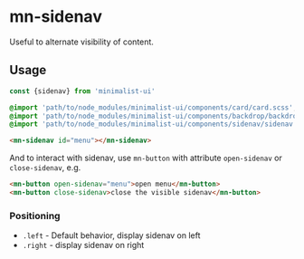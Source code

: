 # mn-sidenav

Useful to alternate visibility of content.

## Usage

```js
const {sidenav} from 'minimalist-ui'
```

```sass
@import 'path/to/node_modules/minimalist-ui/components/card/card.scss';
@import 'path/to/node_modules/minimalist-ui/components/backdrop/backdrop.scss';
@import 'path/to/node_modules/minimalist-ui/components/sidenav/sidenav.scss';
```

```html
<mn-sidenav id="menu"></mn-sidenav>
```

And to interact with sidenav, use `mn-button` with attribute `open-sidenav` or `close-sidenav`, e.g.

```html
<mn-button open-sidenav="menu">open menu</mn-button>
<mn-button close-sidenav>close the visible sidenav</mn-button>
```

### Positioning

- `.left` - Default behavior, display sidenav on left
- `.right` - display sidenav on right
